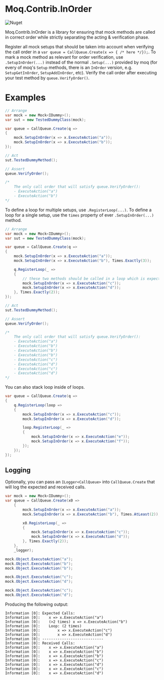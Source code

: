 # Moq.Contrib.InOrder

![Nuget](https://img.shields.io/nuget/dt/Moq.Contrib.InOrder?color=blue&label=NuGet)

Moq.Contrib.InOrder is a library for ensuring that mock methods are called in correct order while strictly separating the acting & verification phase.

Register all mock setups that should be taken into account when verifying the call order in a `var queue = CallQueue.Create(x => { /* here */});`. To mark a mock method as relevant for order verification, use `.SetupInOrder(...)` instead of the normal `.Setup(...)` provided by moq (for every of moq's `Setup` methods, there is an `InOrder` version, e.g. `SetupGetInOrder`, `SetupAddInOrder`, etc).
Verify the call order after executing your test method by `queue.VerifyOrder()`.

# Examples

``` c#
// Arrange
var mock = new Mock<IDummy>();
var sut = new TestedDummyClass(mock);

var queue = CallQueue.Create(q =>
{
    mock.SetupInOrder(x => x.ExecuteAction("a"));
    mock.SetupInOrder(x => x.ExecuteAction("b"));
});

// Act
sut.TestedDummyMethod();

// Assert
queue.VerifyOrder();

/*
    The only call order that will satisfy queue.VerifyOrder():
    - ExecuteAction("a")
    - ExecuteAction("b")
*/
```

To define a loop for multiple setups, use `.RegisterLoop(...)`. To define a loop for a single setup, use the `times` property of ever `.SetupInOrder(...)` method.

``` c#
// Arrange
var mock = new Mock<IDummy>();
var sut = new TestedDummyClass(mock);

var queue = CallQueue.Create(q =>
{
    mock.SetupInOrder(x => x.ExecuteAction("a"));
    mock.SetupInOrder(x => x.ExecuteAction("b"), Times.Exactly(3));

    q.RegisterLoop(_ =>
    {
        // these two methods should be called in a loop which is expected to execute twice
        mock.SetupInOrder(x => x.ExecuteAction("c"));
        mock.SetupInOrder(x => x.ExecuteAction("d"));
    }, Times.Exactly(2));
});

// Act
sut.TestedDummyMethod();

// Assert
queue.VerifyOrder();

/*
    The only call order that will satisfy queue.VerifyOrder():
    - ExecuteAction("a")
    - ExecuteAction("b")
    - ExecuteAction("b")
    - ExecuteAction("b")
    - ExecuteAction("c")
    - ExecuteAction("d")
    - ExecuteAction("c")
    - ExecuteAction("d")
*/
```

You can also stack loop inside of loops.

```c#
var queue = CallQueue.Create(q =>
{
    q.RegisterLoop(loop =>
    {
        mock.SetupInOrder(x => x.ExecuteAction("c"));
        mock.SetupInOrder(x => x.ExecuteAction("d"));

        loop.RegisterLoop(_ =>
        {
            mock.SetupInOrder(x => x.ExecuteAction("e"));
            mock.SetupInOrder(x => x.ExecuteAction("f"));
        });
    });
});
```

## Logging
Optionally, you can pass an `ILogger<CallQueue>` into `CallQueue.Create` that will log the expected and received calls.

```c#
var mock = new Mock<IDummy>();
var queue = CallQueue.Create(x0 =>
    {
        mock.SetupInOrder(x => x.ExecuteAction("a"));
        mock.SetupInOrder(x => x.ExecuteAction("b"), Times.AtLeast(2));

        x0.RegisterLoop(_ =>
        {
            mock.SetupInOrder(x => x.ExecuteAction("c"));
            mock.SetupInOrder(x => x.ExecuteAction("d"));
        }, Times.Exactly(2));
    },
    _logger);

mock.Object.ExecuteAction("a");
mock.Object.ExecuteAction("b");
mock.Object.ExecuteAction("b");

mock.Object.ExecuteAction("c");
mock.Object.ExecuteAction("d");

mock.Object.ExecuteAction("c");
mock.Object.ExecuteAction("d");
```
Producing the following output:
```
Information [0]: Expected Calls:
Information [0]: 	x => x.ExecuteAction("a")
Information [0]: 	(>2 times) x => x.ExecuteAction("b")
Information [0]: 	Loop: (2 times) 
Information [0]: 		x => x.ExecuteAction("c")
Information [0]: 		x => x.ExecuteAction("d")
Information [0]: ----------------------------
Information [0]: Received Calls:
Information [0]: 	x => x.ExecuteAction("a")
Information [0]: 	x => x.ExecuteAction("b")
Information [0]: 	x => x.ExecuteAction("b")
Information [0]: 	x => x.ExecuteAction("c")
Information [0]: 	x => x.ExecuteAction("d")
Information [0]: 	x => x.ExecuteAction("c")
Information [0]: 	x => x.ExecuteAction("d")
```
